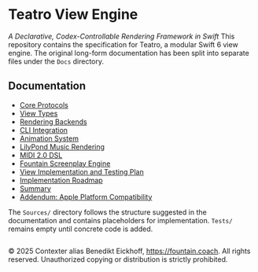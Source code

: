 # Teatro View Engine
*A Declarative, Codex-Controllable Rendering Framework in Swift*
This repository contains the specification for Teatro, a modular Swift 6 view engine. The original long-form documentation has been split into separate files under the `Docs` directory.
## Documentation
- [Core Protocols](Docs/CoreProtocols/README.md)
- [View Types](Docs/ViewTypes/README.md)
- [Rendering Backends](Docs/RenderingBackends/README.md)
- [CLI Integration](Docs/CLIIntegration/README.md)
- [Animation System](Docs/AnimationSystem/README.md)
- [LilyPond Music Rendering](Docs/LilyPondMusicRendering/README.md)
- [MIDI 2.0 DSL](Docs/MIDI20DSL/README.md)
- [Fountain Screenplay Engine](Docs/FountainScreenplayEngine/README.md)
- [View Implementation and Testing Plan](Docs/ViewImplementationPlan/README.md)
- [Implementation Roadmap](Docs/ImplementationPlan/README.md)
- [Summary](Docs/Summary/README.md)
- [Addendum: Apple Platform Compatibility](Docs/Addendum/README.md)

The `Sources/` directory follows the structure suggested in the documentation and contains placeholders for implementation. `Tests/` remains empty until concrete code is added.

```
```
© 2025 Contexter alias Benedikt Eickhoff, https://fountain.coach. All rights reserved.
Unauthorized copying or distribution is strictly prohibited.
```
